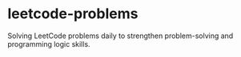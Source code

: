 # leetcode-problems
Solving LeetCode problems daily to strengthen problem-solving and programming logic skills.
